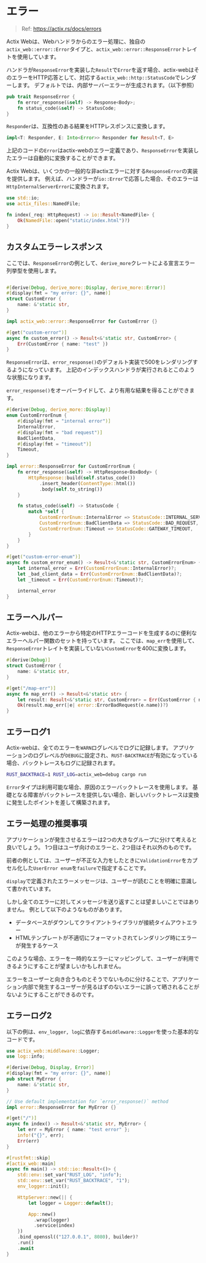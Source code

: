 # エラー

> Ref: https://actix.rs/docs/errors

Actix Webは、Webハンドラからのエラー処理に、独自の`actix_web::error::Error`タイプと、`actix_web::error::ResponseError`トレイトを使用しています。

ハンドラが`ResponseError`を実装した`Result`で`Error`を返す場合、actix-webはそのエラーをHTTP応答として、対応する`actix_web::http::StatusCode`でレンダーします。
デフォルトでは、内部サーバーエラーが生成されます。（以下参照）

```rust
pub trait ResponseError {
    fn error_response(&self) -> Response<Body>;
    fn status_code(&self) -> StatusCode;
}
```

`Responder`は、互換性のある結果をHTTPレスポンスに変換します。

```rust
impl<T: Responder, E: Into<Error>> Responder for Result<T, E>
```

上記のコードの`Error`はactix-webのエラー定義であり、`ResponseError`を実装したエラーは自動的に変換することができます。

Actix Webは、いくつかの一般的な非actixエラーに対する`ResponseError`の実装を提供します。
例えば、ハンドラーが`io::Error`で応答した場合、そのエラーは`HttpInternalServerError`に変換されます。

```rust
use std::io;
use actix_files::NamedFile;

fn index(_req: HttpRequest) -> io::Result<NamedFile> {
    Ok(NamedFile::open("static/index.html")?)
}
```

## カスタムエラーレスポンス

ここでは、`ResponseError`の例として、`derive_more`クレートによる宣言エラー列挙型を使用します。

```rust

#[derive(Debug, derive_more::Display, derive_more::Error)]
#[display(fmt = "my error: {}", name)]
struct CustomError {
    name: &'static str,
}

impl actix_web::error::ResponseError for CustomError {}

#[get("custom-error")]
async fn custom_error() -> Result<&'static str, CustomError> {
    Err(CustomError { name: "test" })
}
```

`ResponseError`は、`error_response()`のデフォルト実装で500をレンダリングするようになっています。
上記のインデックスハンドラが実行されるとこのような状態になります。

`error_response()`をオーバーライドして、より有用な結果を得ることができます。

```rust
#[derive(Debug, derive_more::Display)]
enum CustomErrorEnum {
    #[display(fmt = "internal error")]
    InternalError,
    #[display(fmt = "bad request")]
    BadClientData,
    #[display(fmt = "timeout")]
    Timeout,
}

impl error::ResponseError for CustomErrorEnum {
    fn error_response(&self) -> HttpResponse<BoxBody> {
        HttpResponse::build(self.status_code())
            .insert_header(ContentType::html())
            .body(self.to_string())
    }

    fn status_code(&self) -> StatusCode {
        match *self {
            CustomErrorEnum::InternalError => StatusCode::INTERNAL_SERVER_ERROR,
            CustomErrorEnum::BadClientData => StatusCode::BAD_REQUEST,
            CustomErrorEnum::Timeout => StatusCode::GATEWAY_TIMEOUT,
        }
    }
}

#[get("custom-error-enum")]
async fn custom_error_enum() -> Result<&'static str, CustomErrorEnum> {
    let internal_error = Err(CustomErrorEnum::InternalError)?;
    let _bad_client_data = Err(CustomErrorEnum::BadClientData)?;
    let _timeout = Err(CustomErrorEnum::Timeout)?;

    internal_error
}
```

## エラーヘルパー

Actix-webは、他のエラーから特定のHTTPエラーコードを生成するのに便利なエラーヘルパー関数のセットを持っています。
ここでは、`map_err`を使用して、`ResponseError`トレイトを実装していない`CustomError`を400に変換します。

```rust
#[derive(Debug)]
struct CustomError {
    name: &'static str,
}

#[get("/map-err")]
async fn map_err() -> Result<&'static str> {
    let result: Result<&'static str, CustomError> = Err(CustomError { name: "test error" });
    Ok(result.map_err(|e| error::ErrorBadRequest(e.name))?)
}
```

## エラーログ1

Actix-webは、全てのエラーを`WARN`ログレベルでログに記録します。
アプリケーションのログレベルが`DEBUG`に設定され、`RUST-BACKTRACE`が有効になっている場合、バックトレースもログに記録されます。

```bash
RUST_BACKTRACE=1 RUST_LOG=actix_web=debug cargo run
```

`Error`タイプは利用可能な場合、原因のエラーバックトレースを使用します。
基礎となる障害がバックトレースを提供しない場合、新しいバックトレースは変換に発生したポイントを差して構築されます。

## エラー処理の推奨事項

アプリケーションが発生させるエラーは2つの大きなグループに分けて考えると良いでしょう。
1つ目はユーザ向けのエラーと、2つ目はそれ以外のものです。

前者の例としては、ユーザーが不正な入力をしたときに`ValidationError`をカプセル化した`UserError enum`を`failure`で指定することです。

`display`で定義されたエラーメッセージは、ユーザーが読むことを明確に意識して書かれています。

しかし全てのエラーに対してメッセージを送り返すことは望ましいことではありません。
例として以下のようなものがあります。

- データベースがダウンしてクライアントライブラリが接続タイムアウトエラー
- HTMLテンプレートが不適切にフォーマットされてレンダリング時にエラーが発生するケース

このような場合、エラーを一時的なエラーにマッピングして、ユーザーが利用できるようにすることが望ましいかもしれません。

エラーをユーザーと向き合うものとそうでないものに分けることで、アプリケーション内部で発生するユーザーが見るはずのないエラーに誤って晒されることがないようにすることができるのです。

## エラーログ2

以下の例は、`env_logger, log`に依存する`middleware::Logger`を使った基本的なコードです。

```rust
use actix_web::middleware::Logger;
use log::info;

#[derive(Debug, Display, Error)]
#[display(fmt = "my error: {}", name)]
pub struct MyError {
    name: &'static str,
}

// Use default implementation for `error_response()` method
impl error::ResponseError for MyError {}

#[get("/")]
async fn index() -> Result<&'static str, MyError> {
    let err = MyError { name: "test error" };
    info!("{}", err);
    Err(err)
}

#[rustfmt::skip]
#[actix_web::main]
async fn main() -> std::io::Result<()> {
    std::env::set_var("RUST_LOG", "info");
    std::env::set_var("RUST_BACKTRACE", "1");
    env_logger::init();

    HttpServer::new(|| {
        let logger = Logger::default();

        App::new()
          .wrap(logger)
          .service(index)
    })
    .bind_openssl(("127.0.0.1", 8080), builder)?
    .run()
    .await
}
```
